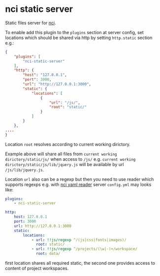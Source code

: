 # nci static server

Static files server for [nci](https://github.com/node-ci/nci).

To enable add this plugin to the `plugins` section at server config, set
locations which should be shared via http by setting `http.static` section e.g.:

```json
{
    "plugins": [
        "nci-static-server"
    ],
    "http": {
        "host": "127.0.0.1",
        "port": 3000,
        "url": "http://127.0.0.1:3000",
        "static": {
            "locations": [
                {
                    "url": "/js/",
                    "root": "static/"
                }
            ]
        }
    },
....
}
```

Location `root` resolves according to current working dirictory.

Example above will share all files from `current working dirictory/static/js/`
when access to `/js/` e.g. `current working dirictory/static/js/lib/jquery.js`
will be available by url `/js/lib/jquery.js`.

Location `url` also can be a regexp but then you need to use reader which
supports regexps e.g. with [nci yaml reader](https://github.com/node-ci/nci-yaml-reader)
server `config.yml` may looks like:

```yml
plugins:
    - nci-static-server

http:
    host: 127.0.0.1
    port: 3000
    url: http://127.0.0.1:3000
    static:
        locations:    
            - url: !!js/regexp ^/(js|css|fonts|images)/
              root: static/
            - url: !!js/regexp ^/projects/(\w|-)+/workspace/
              root: data/
```

first location shares all required static, the second one provides access to
content of project workspaces.
